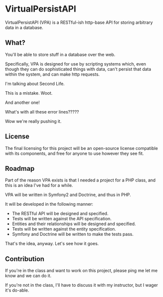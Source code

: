 VirtualPersistAPI
=================

VirtualPersistAPI (VPA) is a RESTful-ish http-base API for storing arbitrary data in a database.

What?
-----

You'll be able to store stuff in a database over the web.

Specifically, VPA is designed for use by scripting systems which, even though they can do sophisticated things with data, can't persist that data within the system, and can make http requests.

I'm talking about Second Life.

This is a mistake. Woot.

And another one!

What's with all these error lines?????

Wow we're really pushing it.

License
-------

The final licensing for this project will be an open-source license compatible with its components, and free for anyone to use however they see fit.

Roadmap
-------

Part of the reason VPA exists is that I needed a project for a PHP class, and this is an idea I've had for a while.

VPA will be written in Symfony2 and Doctrine, and thus in PHP.

It will be developed in the following manner:

- The RESTful API will be designed and specified.
- Tests will be written against the API specification.
- Entities and their relationships will be designed and specified.
- Tests will be written against the entity specification.
- Symfony and Doctrine will be written to make the tests pass.

That's the idea, anyway. Let's see how it goes.

Contribution
------------

If you're in the class and want to work on this project, please ping me let me know and we can do it.

If you're not in the class, I'll have to discuss it with my instructor, but I wager it's do-able.

